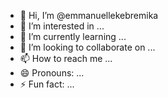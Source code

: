 - 👋 Hi, I’m @emmanuellekebremika
- 👀 I’m interested in ...
- 🌱 I’m currently learning ...
- 💞️ I’m looking to collaborate on ...
- 📫 How to reach me ...
- 😄 Pronouns: ...
- ⚡ Fun fact: ...

<!---
emmanuellekebremika/emmanuellekebremika is a ✨ special ✨ repository because its `README.md` (this file) appears on your GitHub profile.
You can click the Preview link to take a look at your changes.
--->
